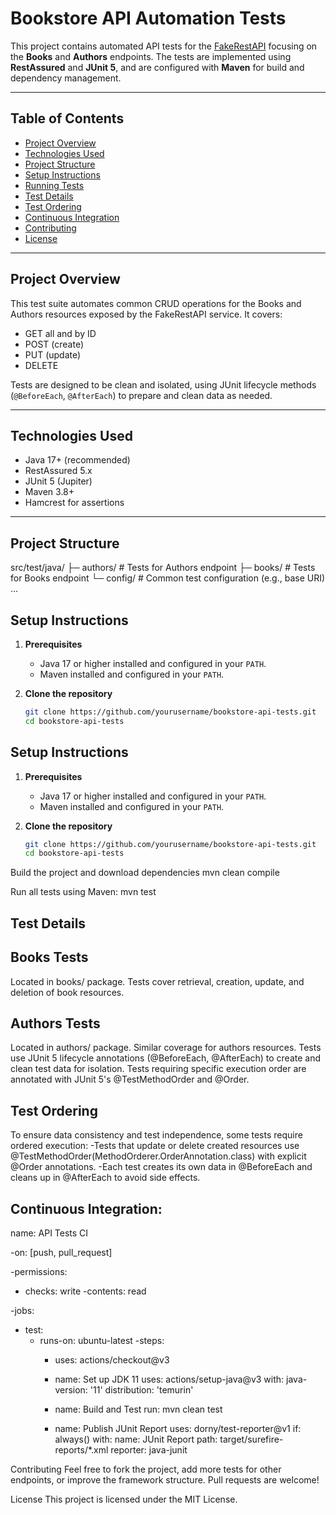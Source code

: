 # Bookstore API Automation Tests

This project contains automated API tests for the [FakeRestAPI](https://fakerestapi.azurewebsites.net/) focusing on the **Books** and **Authors** endpoints. The tests are implemented using **RestAssured** and **JUnit 5**, and are configured with **Maven** for build and dependency management.

---

## Table of Contents

- [Project Overview](#project-overview)  
- [Technologies Used](#technologies-used)  
- [Project Structure](#project-structure)  
- [Setup Instructions](#setup-instructions)  
- [Running Tests](#running-tests)  
- [Test Details](#test-details)  
- [Test Ordering](#test-ordering)  
- [Continuous Integration](#continuous-integration)  
- [Contributing](#contributing)  
- [License](#license)

---

## Project Overview

This test suite automates common CRUD operations for the Books and Authors resources exposed by the FakeRestAPI service. It covers:

- GET all and by ID  
- POST (create)  
- PUT (update)  
- DELETE  

Tests are designed to be clean and isolated, using JUnit lifecycle methods (`@BeforeEach`, `@AfterEach`) to prepare and clean data as needed.

---

## Technologies Used

- Java 17+ (recommended)  
- RestAssured 5.x  
- JUnit 5 (Jupiter)  
- Maven 3.8+  
- Hamcrest for assertions  

---

## Project Structure

src/test/java/
├─ authors/ # Tests for Authors endpoint
├─ books/ # Tests for Books endpoint
└─ config/ # Common test configuration (e.g., base URI)
...

## Setup Instructions

1. **Prerequisites**  
   - Java 17 or higher installed and configured in your `PATH`.  
   - Maven installed and configured in your `PATH`.

2. **Clone the repository**  
   ```bash
   git clone https://github.com/yourusername/bookstore-api-tests.git
   cd bookstore-api-tests

## Setup Instructions

1. **Prerequisites**  
   - Java 17 or higher installed and configured in your `PATH`.  
   - Maven installed and configured in your `PATH`.

2. **Clone the repository**  
   ```bash
   git clone https://github.com/yourusername/bookstore-api-tests.git
   cd bookstore-api-tests
   
Build the project and download dependencies
mvn clean compile

Run all tests using Maven:
mvn test


## Test Details
## Books Tests
Located in books/ package. Tests cover retrieval, creation, update, and deletion of book resources.

## Authors Tests
Located in authors/ package. Similar coverage for authors resources.
Tests use JUnit 5 lifecycle annotations (@BeforeEach, @AfterEach) to create and clean test data for isolation.
Tests requiring specific execution order are annotated with JUnit 5's @TestMethodOrder and @Order.

## Test Ordering
To ensure data consistency and test independence, some tests require ordered execution:
-Tests that update or delete created resources use @TestMethodOrder(MethodOrderer.OrderAnnotation.class) with explicit @Order annotations.
-Each test creates its own data in @BeforeEach and cleans up in @AfterEach to avoid side effects.


## Continuous Integration:

name: API Tests CI

-on: [push, pull_request]

-permissions:
 - checks: write
  -contents: read

-jobs:
 - test:
   - runs-on: ubuntu-latest
    -steps:
      - uses: actions/checkout@v3

      - name: Set up JDK 11
        uses: actions/setup-java@v3
        with:
          java-version: '11'
          distribution: 'temurin'

      - name: Build and Test
        run: mvn clean test

      - name: Publish JUnit Report
        uses: dorny/test-reporter@v1
        if: always()
        with:
          name: JUnit Report
          path: target/surefire-reports/*.xml
          reporter: java-junit

Contributing
Feel free to fork the project, add more tests for other endpoints, or improve the framework structure. Pull requests are welcome!

License
This project is licensed under the MIT License.
